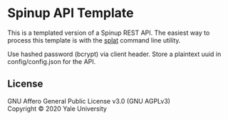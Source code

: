 # Spinup API Template

This is a templated version of a Spinup REST API.  The easiest way to  process this template is with the [splat](https://github.com/YaleSpinup/splat) command line utility.


Use hashed password (bcrypt) via client header.  Store a plaintext uuid in config/config.json for the API.

## License

GNU Affero General Public License v3.0 (GNU AGPLv3)  
Copyright © 2020 Yale University
